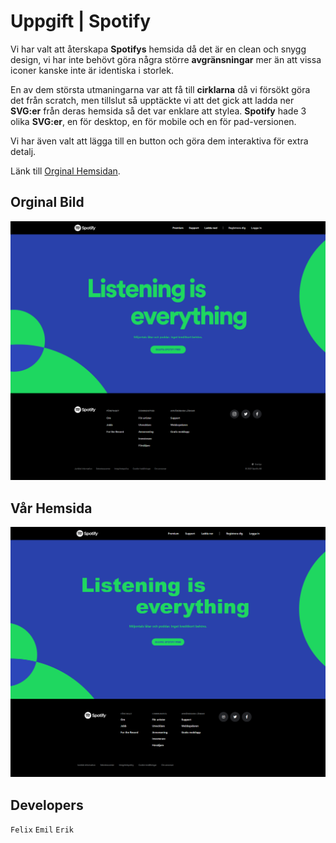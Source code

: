 # Uppgift | Spotify

Vi har valt att återskapa **Spotifys** hemsida då det är en clean och snygg design, vi har inte behövt göra några större **avgränsningar** mer än att vissa iconer kanske inte är identiska i storlek. 

En av dem största utmaningarna var att få till **cirklarna** då vi försökt göra det från scratch, men tillslut så upptäckte vi att det gick att ladda ner **SVG:er** från deras hemsida så det var enklare att stylea. **Spotify** hade 3 olika **SVG:er**, en för desktop, en för mobile och en för pad-versionen. 

Vi har även valt att lägga till en button och göra dem interaktiva för extra detalj.

Länk till [Orginal Hemsidan](https://www.spotify.com/se/ ).


## Orginal Bild
![Orginal Bild](./img/orginal.png "Orginal Bild")


## Vår Hemsida
![Orginal Bild](./img/remake.png "Orginal Bild")



## Developers 

`Felix`
`Emil`
`Erik`




